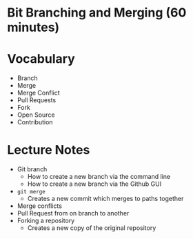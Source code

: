 # Bit Branching and Merging (60 minutes)

# Vocabulary
- Branch
- Merge
- Merge Conflict
- Pull Requests
- Fork
- Open Source
- Contribution

# Lecture Notes
- Git branch
  * How to create a new branch via the command line
  * How to create a new branch via the Github GUI
- `git merge`
  * Creates a new commit which merges to paths together
- Merge conflicts
- Pull Request from on branch to another
- Forking a repository
  * Creates a new copy of the original repository
